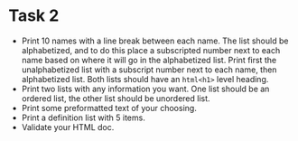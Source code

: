 # Task 2

* Print 10 names with a line break between each name. The list should be alphabetized, and to do this place a subscripted number next to each name based on where it will go in the alphabetized list. Print first the unalphabetized list with a subscript number next to each name, then alphabetized list. Both lists should have an ```html<h1>``` level heading.
* Print two lists with any information you want. One list should be an ordered list, the other list should be unordered list.
* Print some preformatted text of your choosing.
* Print a definition list with 5 items.
* Validate your HTML doc.